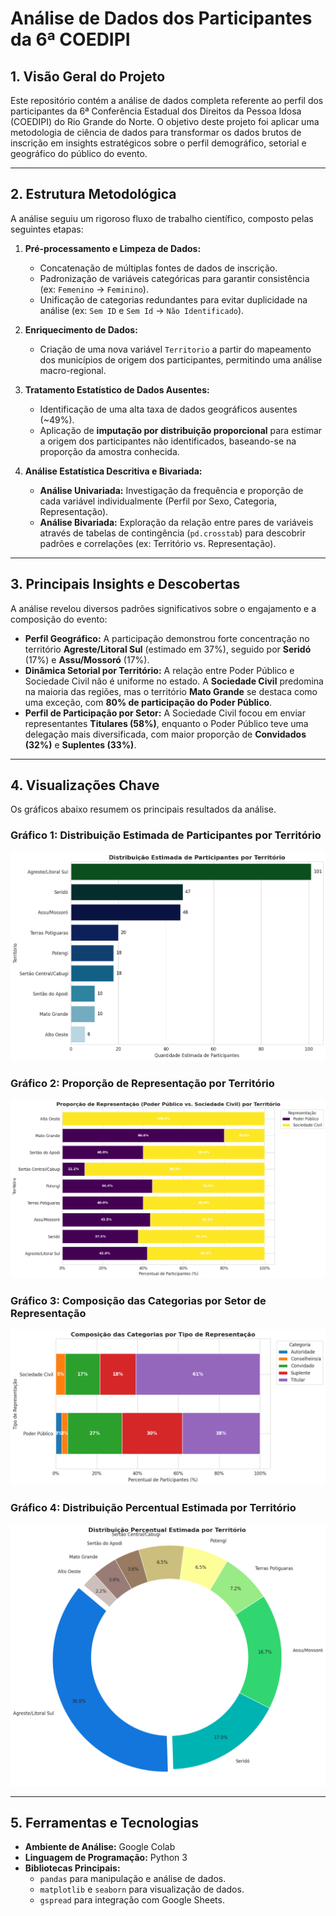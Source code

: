 # Análise de Dados dos Participantes da 6ª COEDIPI

## 1. Visão Geral do Projeto

Este repositório contém a análise de dados completa referente ao perfil dos participantes da 6ª Conferência Estadual dos Direitos da Pessoa Idosa (COEDIPI) do Rio Grande do Norte. O objetivo deste projeto foi aplicar uma metodologia de ciência de dados para transformar os dados brutos de inscrição em insights estratégicos sobre o perfil demográfico, setorial e geográfico do público do evento.

---

## 2. Estrutura Metodológica

A análise seguiu um rigoroso fluxo de trabalho científico, composto pelas seguintes etapas:

1.  **Pré-processamento e Limpeza de Dados:**
    * Concatenação de múltiplas fontes de dados de inscrição.
    * Padronização de variáveis categóricas para garantir consistência (ex: `Femenino` -> `Feminino`).
    * Unificação de categorias redundantes para evitar duplicidade na análise (ex: `Sem ID` e `Sem Id` -> `Não Identificado`).

2.  **Enriquecimento de Dados:**
    * Criação de uma nova variável `Territorio` a partir do mapeamento dos municípios de origem dos participantes, permitindo uma análise macro-regional.

3.  **Tratamento Estatístico de Dados Ausentes:**
    * Identificação de uma alta taxa de dados geográficos ausentes (~49%).
    * Aplicação de **imputação por distribuição proporcional** para estimar a origem dos participantes não identificados, baseando-se na proporção da amostra conhecida.

4.  **Análise Estatística Descritiva e Bivariada:**
    * **Análise Univariada:** Investigação da frequência e proporção de cada variável individualmente (Perfil por Sexo, Categoria, Representação).
    * **Análise Bivariada:** Exploração da relação entre pares de variáveis através de tabelas de contingência (`pd.crosstab`) para descobrir padrões e correlações (ex: Território vs. Representação).

---

## 3. Principais Insights e Descobertas

A análise revelou diversos padrões significativos sobre o engajamento e a composição do evento:

* **Perfil Geográfico:** A participação demonstrou forte concentração no território **Agreste/Litoral Sul** (estimado em 37%), seguido por **Seridó** (17%) e **Assu/Mossoró** (17%).
* **Dinâmica Setorial por Território:** A relação entre Poder Público e Sociedade Civil não é uniforme no estado. A **Sociedade Civil** predomina na maioria das regiões, mas o território **Mato Grande** se destaca como uma exceção, com **80% de participação do Poder Público**.
* **Perfil de Participação por Setor:** A Sociedade Civil focou em enviar representantes **Titulares (58%)**, enquanto o Poder Público teve uma delegação mais diversificada, com maior proporção de **Convidados (32%)** e **Suplentes (33%)**.

---

## 4. Visualizações Chave

Os gráficos abaixo resumem os principais resultados da análise.

### Gráfico 1: Distribuição Estimada de Participantes por Território
![Distribuição por Território](img/Distribuição%20Estimada%20de%20Participantes%20por%20Território.png)

### Gráfico 2: Proporção de Representação por Território
![Proporção por Território](img/Proporção%20de%20Representação%20(Poder%20Público%20vs.%20Sociedade%20Civil)%20Por%20Território.png)

### Gráfico 3: Composição das Categorias por Setor de Representação
![Composição por Setor](img/Composição%20das%20Categorias%20por%20Tipo%20de%20Representação.png)

### Gráfico 4: Distribuição Percentual Estimada por Território
![Pizza Território](img/Distribuição%20Estimada%20por%20Território%20em%20Porcentagem.png)

---

## 5. Ferramentas e Tecnologias

* **Ambiente de Análise:** Google Colab
* **Linguagem de Programação:** Python 3
* **Bibliotecas Principais:**
    * `pandas` para manipulação e análise de dados.
    * `matplotlib` e `seaborn` para visualização de dados.
    * `gspread` para integração com Google Sheets.
